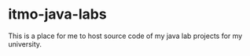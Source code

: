 # itmo-java-labs
This is a place for me to host source code of my java lab projects for my university.
